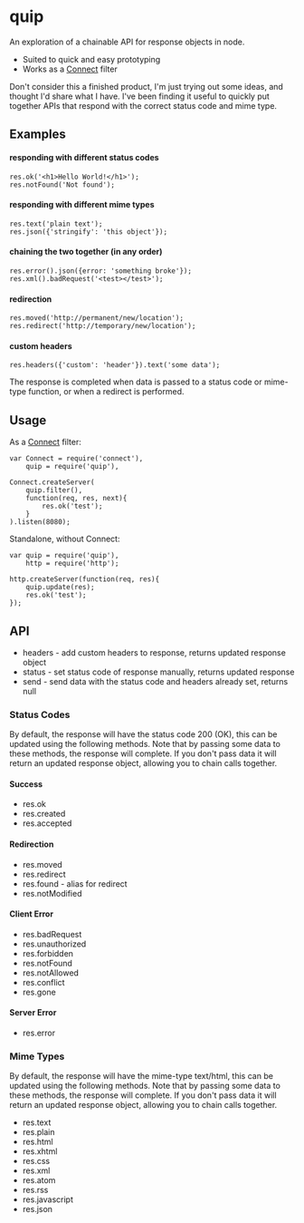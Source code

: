 # quip

An exploration of a chainable API for response objects in node.

* Suited to quick and easy prototyping
* Works as a [Connect](http://github.com/extjs/Connect) filter

Don't consider this a finished product, I'm just trying out some ideas, and
thought I'd share what I have. I've been finding it useful to quickly put
together APIs that respond with the correct status code and mime type.


## Examples

#### responding with different status codes

    res.ok('<h1>Hello World!</h1>');
    res.notFound('Not found');

#### responding with different mime types

    res.text('plain text');
    res.json({'stringify': 'this object'});

#### chaining the two together (in any order)

    res.error().json({error: 'something broke'});
    res.xml().badRequest('<test></test>');

#### redirection

    res.moved('http://permanent/new/location');
    res.redirect('http://temporary/new/location');

#### custom headers

    res.headers({'custom': 'header'}).text('some data');

The response is completed when data is passed to a status code or mime-type
function, or when a redirect is performed.


## Usage

As a [Connect](http://github.com/extjs/Connect) filter:

    var Connect = require('connect'),
        quip = require('quip'),

    Connect.createServer(
        quip.filter(),
        function(req, res, next){
            res.ok('test');
        }
    ).listen(8080);

Standalone, without Connect:

    var quip = require('quip'),
        http = require('http');

    http.createServer(function(req, res){
        quip.update(res);
        res.ok('test');
    });


## API

* headers - add custom headers to response, returns updated response object
* status - set status code of response manually, returns updated response
* send - send data with the status code and headers already set, returns null

### Status Codes

By default, the response will have the status code 200 (OK), this can
be updated using the following methods. Note that by passing some data
to these methods, the response will complete. If you don't pass data it will
return an updated response object, allowing you to chain calls together.

#### Success
* res.ok
* res.created
* res.accepted

#### Redirection
* res.moved
* res.redirect
* res.found - alias for redirect
* res.notModified

#### Client Error
* res.badRequest
* res.unauthorized
* res.forbidden
* res.notFound
* res.notAllowed
* res.conflict
* res.gone

#### Server Error
* res.error

### Mime Types

By default, the response will have the mime-type text/html, this can
be updated using the following methods. Note that by passing some data
to these methods, the response will complete. If you don't pass data it will
return an updated response object, allowing you to chain calls together.

* res.text
* res.plain
* res.html
* res.xhtml
* res.css
* res.xml
* res.atom
* res.rss
* res.javascript
* res.json
